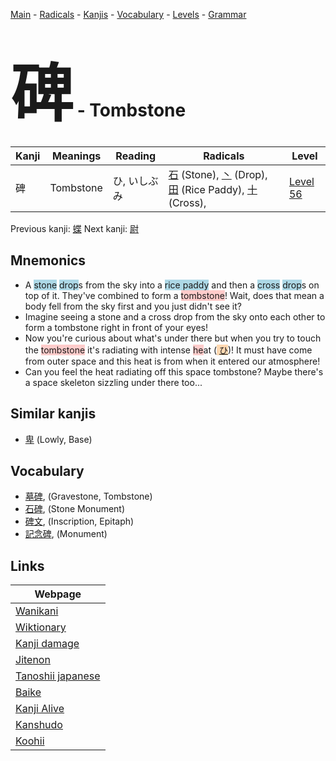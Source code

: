 <style> bigfont {font-size: 100px}</style>
[Main](../index.md) -
[Radicals](../radicals.md) -
[Kanjis](../kanjis.md) -
[Vocabulary](../vocabulary.md) -
[Levels](../levels.md) -
[Grammar](../grammar.md)
# <bigfont> 碑</bigfont> - Tombstone 

| Kanji | Meanings | Reading | Radicals | Level |
| --- | --- | --- | --- | --- |
| 碑 | Tombstone | ひ, いしぶみ | [石](../radicals/石.md) (Stone), [丶](../radicals/丶.md) (Drop), [田](../radicals/田.md) (Rice Paddy), [十](../radicals/十.md) (Cross),  | [Level 56](../levels/wk_level56.md) |

Previous kanji: [蝶](蝶.md) Next kanji: [尉](尉.md) 

## Mnemonics
 * A <span style="background-color:#ADD8E6"> stone</span> <span style="background-color:#ADD8E6"> drop</span>s from the sky into a <span style="background-color:#ADD8E6"> rice paddy</span> and then a <span style="background-color:#ADD8E6"> cross</span> <span style="background-color:#ADD8E6"> drop</span>s on top of it. They've combined to form a <span style="background-color:#ffcccb"> tombstone</span>! Wait, does that mean a body fell from the sky first and you just didn't see it?
* Imagine seeing a stone and a cross drop from the sky onto each other to form a tombstone right in front of your eyes!
* Now you're curious about what's under there but when you try to touch the <span style="background-color:#ffcccb"> tombstone</span> it's radiating with intense <span style="background-color:#ffcccb"> he</span>at (<span style="background-color:#fed8b1"> [ひ](https://jisho.org/search/ひ)</span>)! It must have come from outer space and this heat is from when it entered our atmosphere!
* Can you feel the heat radiating off this space tombstone? Maybe there's a space skeleton sizzling under there too...


## Similar kanjis
 * [卑](卑.md) (Lowly, Base)


## Vocabulary
 * [墓碑](../vocabulary/碑.md), (Gravestone, Tombstone)
* [石碑](../vocabulary/碑.md), (Stone Monument)
* [碑文](../vocabulary/碑.md), (Inscription, Epitaph)
* [記念碑](../vocabulary/碑.md), (Monument)



## Links 

| Webpage |
| --- |
| [Wanikani          ](https://www.wanikani.com/kanji/碑) |
| [Wiktionary        ](https://en.wiktionary.org/wiki/碑) |
| [Kanji damage      ](http://www.kanjidamage.com/kanji/search?utf8=✓&q=碑) |
| [Jitenon           ](https://jitenon.com/kanji/碑) |
| [Tanoshii japanese ](https://www.tanoshiijapanese.com/dictionary/kanji.cfm?k=碑) |
| [Baike             ](https://baike.baidu.com/item/碑) |
| [Kanji Alive       ](https://app.kanjialive.com/碑) |
| [Kanshudo          ](https://www.kanshudo.com/searchmn?q=碑) |
| [Koohii            ](https://kanji.koohii.com/study/kanji/碑) |
